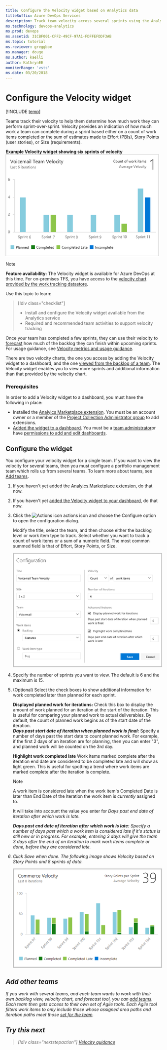 ```yaml
---
title: Configure the Velocity widget based on Analytics data
titleSuffix: Azure DevOps Services 
description: Track team velocity across several sprints using the Analytics-based velocity widget       
ms.technology: devops-analytics  
ms.prod: devops
ms.assetid: 31CBF001-CFF2-49CF-97A1-FDFFEFDDF3AB
ms.topic: tutorial
ms.reviewer: greggboe
ms.manager: douge
ms.author: kaelli
author: KathrynEE
monikerRange: 'vsts'
ms.date: 03/20/2018 
---
```


<!--- provides support for FWLINK https://go.microsoft.com/fwlink/?linkid=841878; Update when topic goes live --> 

# Configure the Velocity widget 

[!INCLUDE [temp](../../_shared/version-vsts-only.md)] 

Teams track their velocity to help them determine how much work they can perform sprint-over-sprint. Velocity provides an indication of how much work a team can complete during a sprint based either on a count of work items completed or the sum of estimates made to Effort (PBIs), Story Points (user stories), or Size (requirements). 

**Example Velocity widget showing six sprints of velocity**  
![6 sprint velocity widget](_img/team-velocity-six-iterations.png) 

> [!NOTE]   
> **Feature availability:** The Velocity widget is available for Azure DevOps at this time. For on-premises TFS, you have access to the [velocity chart provided by the work tracking datastore](velocity-chart-data-store.md).

Use this topic to learn: 

> [!div class="checklist"]
> * Install and configure the Velocity widget available from the Analytics service     
> * Required and recommended team activities to support velocity tracking      

Once your team has completed a few sprints, they can use their velocity to [forecast](../../boards/sprints/forecast.md) how much of the backlog they can finish within upcoming sprints. For usage guidance, see [Velocity metrics and usage guidance](velocity-guidance.md).

There are two velocity charts, the one you access by adding the Velocity widget to a dashboard, and the one [viewed from the backlog of a team](velocity-chart-data-store.md). The Velocity widget enables you to view more sprints and additional information than that provided by the velocity chart.   
 
### Prerequisites
In order to add a Velocity widget to a dashboard, you must have the following in place:  
- Installed the [Analyics Marketplace extension](https://marketplace.visualstudio.com/items?itemName=ms.vss-analytics). You must be an account owner or a member of the [Project Collection Administrator group](../../organizations/security/set-project-collection-level-permissions.md) to add extensions.  
- [Added the widget to a dashboard](../add-widget-to-dashboard.md). You must be a [team administrator](../../organizations/settings/add-team-administrator.md)or have [permissions to add and edit dashboards](../dashboards/dashboard-permissions.md#set-permissions). 


<a id="configure-widget"></a>
## Configure the widget    

You configure your velocity widget for a single team. If you want to view the velocity for several teams, then you must configure a portfolio management team which rolls up from several teams. To learn more about teams, see [Add teams](../../organizations/settings/add-teams.md).  

1. If you haven't yet added the [Analyics Marketplace extension](https://marketplace.visualstudio.com/items?itemName=ms.vss-analytics), do that now. 

2. If you haven't yet [added the Velocity widget to your dashboard](../add-widget-to-dashboard.md), do that now.  

3. Click the ![Actions icon](../_img/icons/actions-icon.png) actions icon and choose the Configure option to open the configuration dialog. 
	
	Modify the title, select the team, and then choose either the backlog level or work item type to track. Select whether you want to track a count of work items or a sum of a numeric field. The most common summed field is that of Effort, Story Points, or Size.     

	<img src="_img/team-velocity-config-dialog.png" alt="Configure dialog, Velocity widget" style="border: 2px solid #C3C3C3;" />    

4. Specify the number of sprints you want to view. The default is 6 and the maximum is 15.    

5. (Optional) Select the check boxes to show additional information for work completed later than planned for each sprint. 

	**Displayed planned work for iterations:** Check this box to
	display the amount of work planned for an iteration at the start of the iteration. 
	This is useful for comparing your planned work to actual deliverables.
	By default, the count of planned work begins as of the start date of the iteration. <br/> 
		<b><i>Days past start date of iteration when planned work is final:</i></b>  Specify a number of days past the start date to count planned work. 
		For example, if the first 2 days of an iteration are for planning, then you can enter "3", and planned work will be counted on the 3rd day. 

	**Highlight work completed late**
	Work items marked complete after the iteration end date are considered to be completed late and will show as light green. 
	This is useful for spotting a trend where work items are marked complete after the iteration is complete.

	> [!NOTE]  
	> A work item is considered late when the work item's Completed Date is later than End Date of the Iteration the work item is _currently_ assigned to.
	> 
	> It will take into account the value you enter for <i>Days past end date of iteration after which work is late<i>.
		
	<b><i>Days past end date of iteration after which work is late:</i></b>  Specify a number of days past which a work item is considered late if it's status is still new or in progress. 
	For example, entering 3 days will give the team 3 days after the end of an iteration to mark work items complete or done, before they are considered late.

6. Click Save when done. The following image shows Velocity based on Story Points and 8 sprints of data. 
   
	<img src="_img/commerce-team-velocity-eight-iterations.png" alt="Example Velocity widget, 8 iterations" style="border: 2px solid #C3C3C3;" />  

 
## Add other teams
If you work with several teams, and each team wants to work with their own backlog view, velocity chart, and forecast tool, you can [add teams](../../organizations/settings/add-teams.md). Each team then gets access to their own set of Agile tools. Each Agile tool filters work items to only include those whose assigned area paths and iteration paths meet those [set for the team](../../organizations/settings/set-team-defaults.md). 

## Try this next

> [!div class="nextstepaction"]
> [Velocity guidance](velocity-guidance.md)
